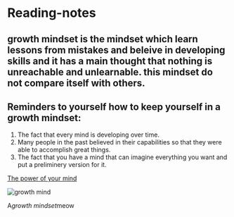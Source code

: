 # Reading-notes
## growth mindset is the mindset which learn lessons from mistakes and beleive in developing skills and it has a main thought that nothing is unreachable and unlearnable. this mindset do not compare itself with others.

## Reminders to yourself how to keep yourself in a growth mindset: 
1. The fact that every mind is developing over time.
2. Many people in the past believed in their capabilities so that they were able to accomplish great things.
3. The fact that you have a mind that can imagine everything you want and put a preliminery version for it.


[The power of your mind](https://newerapub.com/item/dianetics-the-modern-science-of-mental-health-softcover/?https://newerapub.com/item/dianetics-the-modern-science-of-mental-health-softcover/&gclid=CjwKCAiA9bmABhBbEiwASb35V5zsGtw_RimbycSw9prbT4BCjV84WhBbqIkTRpDQz5kncRNvag54URoCLksQAvD_BwE)

![growth mind](https://miro.medium.com/max/1200/1*TtlqcGNhwGaF0mOfsQJrOg.jpeg)

A*growth mindset*meow
